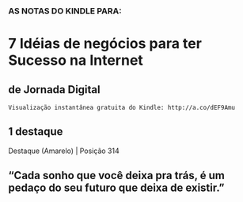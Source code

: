 ### AS NOTAS DO KINDLE PARA:

# 7 Idéias de negócios para ter Sucesso na Internet

## de Jornada Digital

```
Visualização instantânea gratuita do Kindle: http://a.co/dEF9Amu
```
## 1 destaque

Destaque (Amarelo) | Posição 314

## “Cada sonho que você deixa pra trás, é um pedaço do seu futuro que deixa de existir.”